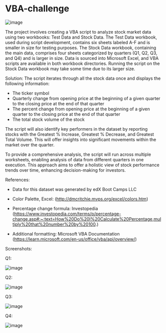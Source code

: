 # VBA-challenge

![image](https://github.com/RaphaelSheikh/VBA-challenge/assets/166172978/7053c09a-32de-4ccf-9876-720a9b2b35b9)

The project involves creating a VBA script to analyze stock market data using two workbooks: Test Data and Stock Data. The Test Data workbook, used during script development, contains six sheets labeled A-F and is smaller in size for testing purposes. The Stock Data workbook, containing the main data, comprises four sheets categorized by quarters (Q1, Q2, Q3, and Q4) and is larger in size. Data is sourced into Microsoft Excel, and VBA scripts are available in both workbook directories. Running the script on the Stock Data workbook may take some time due to its larger size.

Solution:
The script iterates through all the stock data once and displays the following information:
- The ticker symbol
- Quarterly change from opening price at the beginning of a given quarter to the closing price at the end of that quarter
- The percent change from opening price at the beginning of a given quarter to the closing price at the end of that quarter
- The total stock volume of the stock

The script will also identify key performers in the dataset by reporting stocks with the Greatest % Increase, Greatest % Decrease, and Greatest Total Volume. This will offer insights into significant movements within the market over the quarter.

To provide a comprehensive analysis, the script will run across multiple worksheets, enabling analysis of data from different quarters in one execution. This approach aims to offer a holistic view of stock performance trends over time, enhancing decision-making for investors.

References:
- Data for this dataset was generated by edX Boot Camps LLC

- Color Palette, Excel: (http://dmcritchie.mvps.org/excel/colors.htm)

- Percentage change formula: Investopedia (https://www.investopedia.com/terms/p/percentage-change.asp#:~:text=How%20Do%20I%20Calculate%20Percentage,multiply%20that%20number%20by%20100.)

- Additional formatting: Microsoft VBA Documentation (https://learn.microsoft.com/en-us/office/vba/api/overview/)

Screenshots:

Q1:

![image](https://github.com/RaphaelSheikh/VBA-challenge/assets/166172978/52d6bfd6-ce16-4ffc-89ce-ae7b72d64b37)

Q2:

![image](https://github.com/RaphaelSheikh/VBA-challenge/assets/166172978/f63e12c8-9e8c-4793-82e0-dcdc50ea44ac)

Q3:

![image](https://github.com/RaphaelSheikh/VBA-challenge/assets/166172978/46648004-2934-473c-a382-811a54619ee7)

Q4:

![image](https://github.com/RaphaelSheikh/VBA-challenge/assets/166172978/c84aebbc-6ad3-4819-aef7-57fe831fd627)

